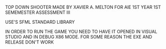 TOP DOWN SHOOTER MADE BY XAVIER A. MELTON FOR AIE 1ST YEAR 1ST SEMEMESTER ASSESSMENT III


USE'S SFML STANDARD LIBRARY


IN ORDER TO RUN THE GAME YOU NEED TO HAVE IT OPENED IN VISUAL STUDIO AND IN DEBUG X86 MODE.
FOR SOME REASON THE EXE AND RELEASE DON'T WORK